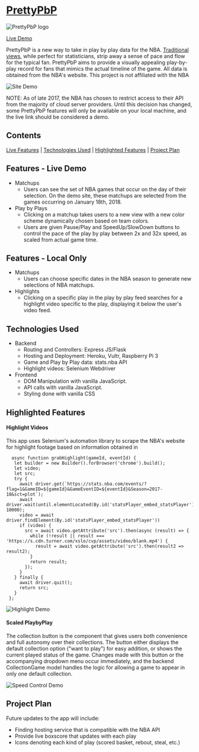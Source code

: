 [PrettyPbP](https://pretty-pbp.herokuapp.com/)
======

![PrettyPbP logo](https://s3-us-west-1.amazonaws.com/experience.images/PrettyPbP-logo-black.png)

[Live Demo](https://pretty-pbp.herokuapp.com/)

PrettyPbP is a new way to take in play by play data for the NBA. [Traditional views](https://stats.nba.com/game/0021700833/playbyplay/), while perfect for statisticians, strip away a sense of pace and flow for the typical fan. PrettyPbP aims to provide a visually appealing play-by-play record for fans that mimics the actual timeline of the game. All data is obtained from the NBA's website. This project is not affiliated with the NBA

![Site Demo](https://media.giphy.com/media/5BQ6f2OfIieuFeVErP/giphy.gif)

NOTE: As of late 2017, the NBA has chosen to restrict access to their API from the majority of cloud server providers. Until this decision has changed, some PrettyPbP features will only be available on your local machine, and the live link should be considered a demo.

## Contents
[Live Features](#features---live-demo) | [Technologies Used](#technologies-used) | [Highlighted Features](#highlighted-features) | [Project Plan](#project-plan)

## Features - Live Demo
  * Matchups
    * Users can see the set of NBA games that occur on the day of their selection. On the demo site, these matchups are selected from the games occurring on January 18th, 2018.
  * Play by Plays
    * Clicking on a matchup takes users to a new view with a new color scheme dynamically chosen based on team colors. 
    * Users are given Pause/Play and SpeedUp/SlowDown buttons to control the pace of the play by play between 2x and 32x speed, as scaled from actual game time. 

## Features - Local Only
  * Matchups
    * Users can choose specific dates in the NBA season to generate new selections of NBA matchups. 
  * Highlights
    * Clicking on a specific play in the play by play feed searches for a highlight video specific to the play, displaying it below the user's video feed. 

## Technologies Used
 * Backend
   * Routing and Controllers: Express JS/Flask
   * Hosting and Deployment: Heroku, Vultr, Raspberry Pi 3
   * Game and Play by Play data: stats.nba API
   * Highlight videos: Selenium Webdriver
 * Frontend
   * DOM Manipulation with vanilla JavaScript.
   * API calls with vanilla JavaScript.
   * Styling done with vanilla CSS

## Highlighted Features

#### Highlight Videos
   This app uses Selenium's automation library to scrape the NBA's website for highlight footage based on information obtained in 

   ```
     async function grabHighlight(gameId, eventId) {
      let builder = new Builder().forBrowser('chrome').build();
      let video;
      let src;
      try {
        await driver.get(`https://stats.nba.com/events/?flag=1&GameID=${gameId}&GameEventID=${eventId}&Season=2017-18&sct=plot`);
        await driver.wait(until.elementLocated(By.id('statsPlayer_embed_statsPlayer')), 10000);
        video = await driver.findElement(By.id('statsPlayer_embed_statsPlayer'))
        if (video) {
          src = await video.getAttribute('src').then(async (result) => {
            while (!result || result === 'https://s.cdn.turner.com/xslo/cvp/assets/video/blank.mp4') {
              result = await video.getAttribute('src').then(result2 => result2);
            }
            return result;
          });
        }
      } finally {
        await driver.quit();
        return src;
      }
    }; 
  ```

   ![Highlight Demo](https://media.giphy.com/media/1eEArLyGU2Id9klIzi/giphy.gif)

#### Scaled PlaybyPlay

  The collection button is the component that gives users both convenience and full autonomy over their collections. The button either displays the default collection option ("want to play") for easy addition, or shows the current played status of the game. Changes made with this button or the accompanying dropdown menu occur immediately, and the backend CollectionGame model handles the logic for allowing a game to appear in only one default collection.

  ![Speed Control Demo](https://media.giphy.com/media/xFoNbjAT7BGJ5gcNLU/giphy.gif)

## Project Plan

Future updates to the app will include:
  * Finding hosting service that is compatible with the NBA API
  * Provide live boxscore that updates with each play
  * Icons denoting each kind of play (scored basket, rebout, steal, etc.)